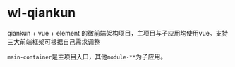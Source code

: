 # wl-qiankun
qiankun + vue + element 的微前端架构项目，主项目与子应用均使用vue。支持三大前端框架可根据自己需求调整    

`main-container`是主项目入口，其他`module-**`为子应用。
